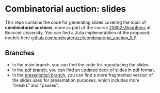 # Combinatorial auction: slides

This repo contains the code for generating slides covering the topic of **combinatarial auctions**, done as part of the course [20602-Algorithms](https://didattica.unibocconi.it/ts/tsn_anteprima.php?cod_ins=20602&anno=2021&IdPag=6352) at Bocconi University.
You can find a Julia implementation of the proposed models here [github.com/andreateruzzi/combinatorial_auction_ILP](https://github.com/andreateruzzi/combinatorial_auction_ILP).

## Branches

- In the main branch, you can find the code for reproducing the slides.
- In the [pdf branch](https://github.com/andreateruzzi/combinatorial-auction/tree/pdf), you can find an updated deck of slides in pdf format.
- In the [presentation branch](https://github.com/andreateruzzi/combinatorial-auction/tree/presentation), you can find a more fragmented version of the slides used for presentation purposes, which includes more "breaks" and "pauses".
